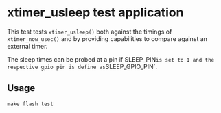 # xtimer_usleep test application

This test tests `xtimer_usleep()` both against the timings of `xtimer_now_usec()`
 and by providing capabilities to compare against an external timer.

The sleep times can be probed at a pin if SLEEP_PIN` is set to 1 and the respective
gpio pin is define as `SLEEP_GPIO_PIN`.

## Usage
```
make flash test
```
